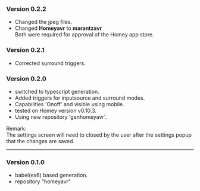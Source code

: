 ### Version 0.2.2
* Changed the jpeg files.
* Changed <strong>Homeyavr</strong> to <strong>marantzavr</strong>  
Both were required for approval of the Homey app store.

### Version 0.2.1
* Corrected surround triggers.

### Version 0.2.0
* switched to typescript generation.
* Added triggers for inputsource and surround modes.
* Capabilities 'Onoff' and visible using mobile.
* tested on Homey version v0.10.3.
* Using new repository 'genhomeyavr'.

Remark:<br />
The settings screen will need to closed by the user after the settings popup that the changes are saved.

---
### Version 0.1.0
* babel(es6) based generation.
* repository "homeyavr"
